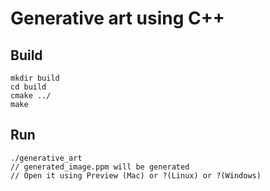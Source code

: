 # Generative art using C++

## Build
```
mkdir build
cd build
cmake ../
make
```

## Run
```
./generative_art
// generated_image.ppm will be generated
// Open it using Preview (Mac) or ?(Linux) or ?(Windows)
```
